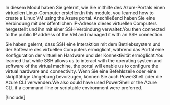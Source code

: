 <span data-ttu-id="f70a8-101">In diesem Modul haben Sie gelernt, wie Sie mithilfe des Azure-Portals einen virtuellen Linux-Computer erstellen.</span><span class="sxs-lookup"><span data-stu-id="f70a8-101">In this module, you learned how to create a Linux VM using the Azure portal.</span></span> <span data-ttu-id="f70a8-102">Anschließend haben Sie eine Verbindung mit der öffentlichen IP-Adresse dieses virtuellen Computers hergestellt und ihn mit einer SSH-Verbindung verwaltet.</span><span class="sxs-lookup"><span data-stu-id="f70a8-102">You then connected to the public IP address of the VM and managed it with an SSH connection.</span></span> 

<span data-ttu-id="f70a8-103">Sie haben gelernt, dass SSH eine Interaktion mit dem Betriebssystem und der Software des virtuellen Computers ermöglicht, während das Portal eine Konfiguration der virtuellen Hardware und der Konnektivität ermöglicht.</span><span class="sxs-lookup"><span data-stu-id="f70a8-103">You learned that while SSH allows us to interact with the operating system and software of the virtual machine, the portal will enable us to configure the virtual hardware and connectivity.</span></span> <span data-ttu-id="f70a8-104">Wenn Sie eine Befehlszeile oder eine skriptfähige Umgebung bevorzugen, können Sie auch PowerShell oder die Azure CLI verwenden.</span><span class="sxs-lookup"><span data-stu-id="f70a8-104">We also could have used PowerShell or the Azure CLI, if a command-line or scriptable environment were preferred.</span></span>

<!-- Cleanup sandbox -->
[!include[](../../../includes/azure-sandbox-cleanup.md)]
